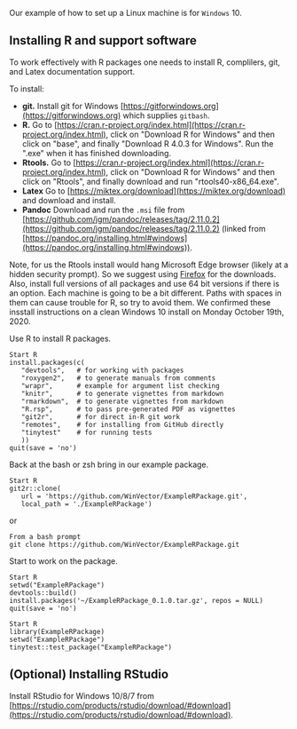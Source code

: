 
Our example of how to set up a Linux machine is for `Windows` 10.


## Installing R and support software

To work effectively with R packages one needs to install R, complilers, git, and Latex documentation support.

To install:

  * **git.** Install git for Windows [https://gitforwindows.org](https://gitforwindows.org) which supplies `gitbash`.
  * **R.** Go to [https://cran.r-project.org/index.html](https://cran.r-project.org/index.html), click on "Download R for Windows" and then click on "base", and finally "Download R 4.0.3 for Windows".  Run the ".exe" when it has finished downloading.
  * **Rtools.** Go to [https://cran.r-project.org/index.html](https://cran.r-project.org/index.html), click on "Download R for Windows" and then click on "Rtools", and finally download and run "rtools40-x86_64.exe".
  * **Latex** Go to [https://miktex.org/download](https://miktex.org/download) and download and install.
  * **Pandoc** Download and run the `.msi` file from [https://github.com/jgm/pandoc/releases/tag/2.11.0.2](https://github.com/jgm/pandoc/releases/tag/2.11.0.2) (linked from [https://pandoc.org/installing.html#windows](https://pandoc.org/installing.html#windows)).


Note, for us the Rtools install would hang Microsoft Edge browser (likely at a hidden security prompt). So we suggest using [Firefox](https://www.mozilla.org/en-US/firefox/new/) for the downloads. Also, install full versions of all packages and use 64 bit versions if there is an option. Each machine is going to be a bit different. Paths with spaces in them can cause trouble for R, so try to avoid them. We confirmed these insstall instructions on a clean Windows 10 install on Monday October 19th, 2020.
    
Use R to install R packages.

    Start R
    install.packages(c(
       "devtools",   # for working with packages
       "roxygen2",   # to generate manuals from comments
       "wrapr",      # example for argument list checking
       "knitr",      # to generate vignettes from markdown
       "rmarkdown",  # to generate vignettes from markdown
       "R.rsp",      # to pass pre-generated PDF as vignettes
       "git2r",      # for direct in-R git work
       "remotes",    # for installing from GitHub directly
       "tinytest"    # for running tests
       ))
    quit(save = 'no')


Back at the bash or zsh bring in our example package.

    Start R
    git2r::clone(
       url = 'https://github.com/WinVector/ExampleRPackage.git',
       local_path = './ExampleRPackage')

or

    From a bash prompt
    git clone https://github.com/WinVector/ExampleRPackage.git
    
Start to work on the package.

    Start R
    setwd("ExampleRPackage")
    devtools::build()
    install.packages('~/ExampleRPackage_0.1.0.tar.gz', repos = NULL)
    quit(save = 'no')
    
    Start R
    library(ExampleRPackage)
    setwd("ExampleRPackage")
    tinytest::test_package("ExampleRPackage")

## (Optional) Installing RStudio


Install RStudio for Windows 10/8/7 from [https://rstudio.com/products/rstudio/download/#download](https://rstudio.com/products/rstudio/download/#download).
